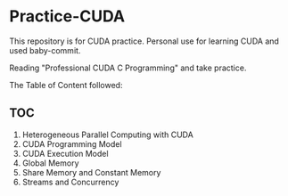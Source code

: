 # Practice-CUDA
This repository is for CUDA practice. Personal use for learning CUDA and used baby-commit.

Reading "Professional CUDA C Programming" and take practice.

The Table of Content followed:

## TOC

1. Heterogeneous Parallel Computing with CUDA
2. CUDA Programming Model
3. CUDA Execution Model
4. Global Memory
5. Share Memory and Constant Memory
6. Streams and Concurrency
